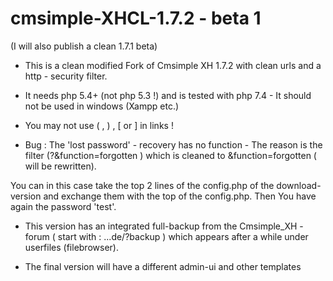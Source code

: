 # cmsimple-XHCL-1.7.2 - beta 1

(I will also publish a clean 1.7.1 beta)

* This is a clean modified  Fork of Cmsimple XH 1.7.2 with clean urls and a http - security filter.

* It needs php 5.4+ (not php 5.3 !)  and is tested with php 7.4 - It should not be used in windows (Xampp etc.)

* You may not use ( , ) , [ or ] in links !

* Bug : The 'lost password' - recovery has no function - The reason is the filter (?&function=forgotten ) which is cleaned to &function=forgotten ( will be rewritten).

You can  in this case take the top 2 lines of the config.php of the download-version and exchange them with the top of the config.php. Then You have again the password 'test'.

* This version has an integrated full-backup from the Cmsimple_XH - forum ( start with : ...de/?backup ) which appears after a while under userfiles (filebrowser).

* The final version will have a different admin-ui and other templates

